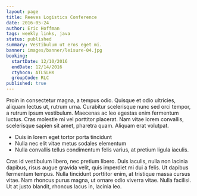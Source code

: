```yaml
---
layout: page
title: Reeves Logistics Conference
date: 2016-05-24
author: Eric Hoffman
tags: weekly links, java
status: published
summary: Vestibulum ut eros eget mi.
banner: images/banner/leisure-04.jpg
booking:
  startDate: 12/10/2016
  endDate: 12/14/2016
  ctyhocn: ATLSLHX
  groupCode: RLC
published: true
---
```

Proin in consectetur magna, a tempus odio. Quisque et odio ultricies, aliquam lectus ut, rutrum urna. Curabitur scelerisque nunc sed orci tempor, a rutrum ipsum vestibulum. Maecenas ac leo egestas enim fermentum luctus. Cras molestie mi vel porttitor placerat. Nam vitae lorem convallis, scelerisque sapien sit amet, pharetra quam. Aliquam erat volutpat.

* Duis in lorem eget tortor porta tincidunt
* Nulla nec elit vitae metus sodales elementum
* Nulla convallis tellus condimentum felis varius, at pretium ligula iaculis.

Cras id vestibulum libero, nec pretium libero. Duis iaculis, nulla non lacinia dapibus, risus augue gravida velit, quis imperdiet mi dui a felis. Ut dapibus fermentum tempus. Nulla tincidunt porttitor enim, at tristique massa cursus vitae. Nam rhoncus purus magna, ut ornare odio viverra vitae. Nulla facilisi. Ut at justo blandit, rhoncus lacus in, lacinia leo.
